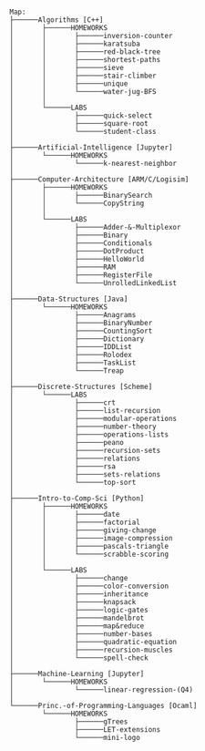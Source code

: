 
<pre><code>
Map:
├──────Algorithms [C++]
│       ├──────HOMEWORKS
│       │       ├──────inversion-counter
│       │       ├──────karatsuba
│       │       ├──────red-black-tree
│       │       ├──────shortest-paths
│       │       ├──────sieve
│       │       ├──────stair-climber
│       │       ├──────unique
│       │       └──────water-jug-BFS
│       │
│       └──────LABS
│               ├──────quick-select
│               ├──────square-root
│               └──────student-class
│
├──────Artificial-Intelligence [Jupyter]
│       └──────HOMEWORKS
│               └──────k-nearest-neighbor
│
├──────Computer-Architecture [ARM/C/Logisim]
│       ├──────HOMEWORKS
│       │       ├──────BinarySearch
│       │       └──────CopyString
│       │
│       └──────LABS
│               ├──────Adder-&-Multiplexor
│               ├──────Binary
│               ├──────Conditionals
│               ├──────DotProduct
│               ├──────HelloWorld
│               ├──────RAM
│               ├──────RegisterFile
│               └──────UnrolledLinkedList
│       
├──────Data-Structures [Java]
│       └──────HOMEWORKS
│               ├──────Anagrams
│               ├──────BinaryNumber
│               ├──────CountingSort
│               ├──────Dictionary
│               ├──────IDDList
│               ├──────Rolodex
│               ├──────TaskList
│               └──────Treap
│       
├──────Discrete-Structures [Scheme]
│       └──────LABS
│               ├──────crt
│               ├──────list-recursion
│               ├──────modular-operations
│               ├──────number-theory
│               ├──────operations-lists
│               ├──────peano
│               ├──────recursion-sets
│               ├──────relations
│               ├──────rsa
│               ├──────sets-relations
│               └──────top-sort
│       
├──────Intro-to-Comp-Sci [Python]
│       ├──────HOMEWORKS
│       │       ├──────date
│       │       ├──────factorial
│       │       ├──────giving-change
│       │       ├──────image-compression
│       │       ├──────pascals-triangle
│       │       └──────scrabble-scoring
│       │
│       └──────LABS
│               ├──────change
│               ├──────color-conversion
│               ├──────inheritance
│               ├──────knapsack
│               ├──────logic-gates
│               ├──────mandelbrot
│               ├──────map&reduce
│               ├──────number-bases
│               ├──────quadratic-equation
│               ├──────recursion-muscles
│               └──────spell-check
│       
├──────Machine-Learning [Jupyter]
│       └──────HOMEWORKS
│               └──────linear-regression-(Q4)
│       
└──────Princ.-of-Programming-Languages [Ocaml]
        └──────HOMEWORKS
                ├──────gTrees
                ├──────LET-extensions
                └──────mini-logo
</code></pre>
